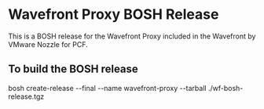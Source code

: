 # Wavefront Proxy BOSH Release

This is a BOSH release for the Wavefront Proxy included in the Wavefront by VMware Nozzle for PCF.

## To build the BOSH release
bosh create-release --final --name wavefront-proxy --tarball ./wf-bosh-release.tgz

